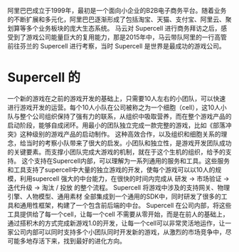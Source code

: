 
阿里巴巴成立于1999年，最初是一个面向小企业的B2B电子商务平台。随着业务的不断扩展和多元化，阿里巴巴逐渐形成了包括淘宝、天猫、支付宝、阿里云、聚划算等多个业务板块的庞大生态系统。
马云对 Supercell 进行商务拜访之后，感受到了游戏公司能量巨大的复用能力，那是2015年中，马云带队阿里的一行高管前往芬兰的 Supercell 进行考察，当时 Supercell 是世界是最成功的游戏公司。
# Supercell 的
一个新的游戏在之前的游戏开发的基础上，只需要10人左右的小团队，可以快速进行游戏开发的运营。每个10人小队在公司被称之为一个细胞（cell），这10人小队与整个公司组织保持了强有力的联系，从组织中吸取营养，而在整个游戏产品的启动阶段，能够自成闭环。用最小的团队独立完成一款完整的游戏，比如《部落冲突》这种级别的游戏产品的启动制作。
这种高效合作，以及组织和细胞关系的理念，给当时的考察小队带来了很大的启发。小团队和独立性，是游戏开发团队成功的关键要素。而支撑小团队完成大游戏的机制，就在于这个生机的组织，给予的支持。
这个支持在Supercell内部，可以理解为一系列通用的服务和工具。这些服务和工具支持了supercell中大量的独立游戏的开发，使每个游戏可以以10人的规模，利用supercell 强大的中台能力，在很快的时间内完成从 研发 -> 市场验证 -> 迭代升级 -> 淘汰 / 投放 的整个流程。
Supercell 将游戏中涉及的支持网关、物理引擎、人物模型、通用素材 全部集成到一个通用的SDK中，同时研发了很多的工具和通用性框架，构建了一个包含前后端的中台。
Supercell 在公司内部，将这些工具提供给了每一个cell，让每一个cell 不需要从零开始，而是在前人的基础上，通过搭积木的方式完成新游戏1.0的开发，让每一个cell可以非常灵活地运作，让一家公司内部可以同时支持多个小团队同时开发新的游戏，从激烈的市场竞争中，尽可能多地存活下来，找到最好的进化方向。

